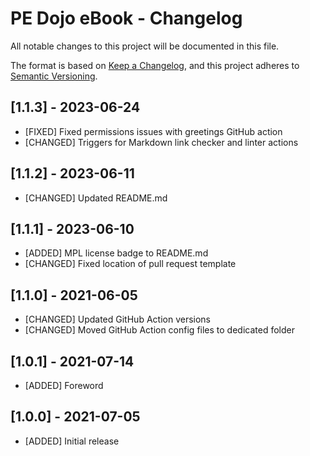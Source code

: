 # PE Dojo eBook - Changelog

All notable changes to this project will be documented in this file.

The format is based on [Keep a Changelog](https://keepachangelog.com/en/1.0.0/),
and this project adheres to [Semantic Versioning](https://semver.org/spec/v2.0.0.html).

## [1.1.3] - 2023-06-24

- [FIXED] Fixed permissions issues with greetings GitHub action
- [CHANGED] Triggers for Markdown link checker and linter actions

## [1.1.2] - 2023-06-11

- [CHANGED] Updated README.md

## [1.1.1] - 2023-06-10

- [ADDED] MPL license badge to README.md
- [CHANGED] Fixed location of pull request template

## [1.1.0] - 2021-06-05

- [CHANGED] Updated GitHub Action versions
- [CHANGED] Moved GitHub Action config files to dedicated folder

## [1.0.1] - 2021-07-14

- [ADDED] Foreword

## [1.0.0] - 2021-07-05

- [ADDED] Initial release
